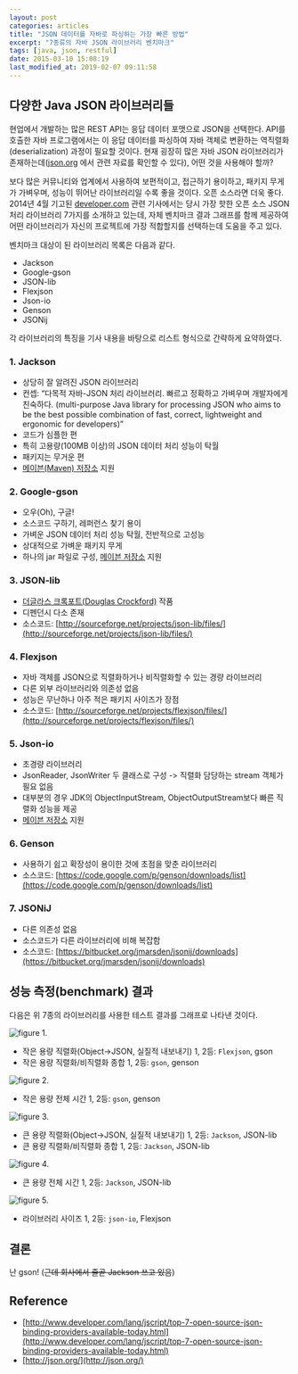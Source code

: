 ```yaml
---
layout: post
categories: articles
title: "JSON 데이터를 자바로 파싱하는 가장 빠른 방법"
excerpt: "7종류의 자바 JSON 라이브러리 벤치마크"
tags: [java, json, restful]
date: 2015-03-10 15:08:19
last_modified_at: 2019-02-07 09:11:58
---
```


## 다양한 Java JSON 라이브러리들

현업에서 개발하는 많은 REST API는 응답 데이터 포맷으로 JSON을 선택한다. API를 호출한 자바 프로그램에서는 이 응답 데이터를 파싱하여 자바 객체로 변환하는 역직렬화(deserialization) 과정이 필요할 것이다. 현재 굉장히 많은 자바 JSON 라이브러리가 존재하는데([json.org](http://json.org/) 에서 관련 자료를 확인할 수 있다), 어떤 것을 사용해야 할까?

보다 많은 커뮤니티와 업계에서 사용하여 보편적이고, 접근하기 용이하고, 패키지 무게가 가벼우며, 성능이 뛰어난 라이브러리일 수록 좋을 것이다. 오픈 소스라면 더욱 좋다. 2014년 4월 기고된 [developer.com](http://www.developer.com/) 관련 기사에서는 당시 가장 핫한 오픈 소스 JSON 처리 라이브러리 7가지를 소개하고 있는데, 자체 벤치마크 결과 그래프를 함께 제공하여 어떤 라이브러리가 자신의 프로젝트에 가장 적합할지를 선택하는데 도움을 주고 있다.

벤치마크 대상이 된 라이브러리 목록은 다음과 같다.

* Jackson
* Google-gson
* JSON-lib
* Flexjson
* Json-io
* Genson
* JSONij

각 라이브러리의 특징을 기사 내용을 바탕으로 리스트 형식으로 간략하게 요약하였다.

### 1. Jackson

* 상당히 잘 알려진 JSON 라이브러리
* 컨셉: “다목적 자바-JSON 처리 라이브러리. 빠르고 정확하고 가벼우며 개발자에게 친숙하다. (multi-purpose Java library for processing JSON who aims to be the best possible combination of fast, correct, lightweight and ergonomic for developers)”
* 코드가 심플한 편
* 특히 고용량(100MB 이상)의 JSON 데이터 처리 성능이 탁월
* 패키지는 무거운 편
* [메이븐(Maven) 저장소](http://repo1.maven.org/maven2/com/fasterxml/jackson/) 지원

### 2. Google-gson

* 오우(Oh), 구글!
* 소스코드 구하기, 레퍼런스 찾기 용이
* 가벼운 JSON 데이터 처리 성능 탁월, 전반적으로 고성능
* 상대적으로 가벼운 패키지 무게
* 하나의 jar 파일로 구성, [메이븐 저장소](http://search.maven.org/#artifactdetails%7Ccom.google.code.gson%7Cgson%7C2.3.1%7Cjar) 지원

### 3. JSON-lib

* [더글라스 크록포트(Douglas Crockford)](http://en.wikipedia.org/wiki/Douglas_Crockford) 작품
* 디펜던시 다소 존재
* 소스코드: [http://sourceforge.net/projects/json-lib/files/](http://sourceforge.net/projects/json-lib/files/)

### 4. Flexjson

* 자바 객체를 JSON으로 직렬화하거나 비직렬화할 수 있는 경량 라이브러리
* 다른 외부 라이브러리와 의존성 없음
* 성능은 무난하나 아주 적은 패키지 사이즈가 장점
* 소스코드: [http://sourceforge.net/projects/flexjson/files/](http://sourceforge.net/projects/flexjson/files/)

### 5. Json-io

* 초경량 라이브러리
* JsonReader, JsonWriter 두 클래스로 구성 -> 직렬화 담당하는 stream 객체가 필요 없음
* 대부분의 경우 JDK의 ObjectInputStream, ObjectOutputStream보다 빠른 직렬화 성능을 제공
* [메이븐 저장소](http://search.maven.org/#search&verbar;ga&verbar;1&verbar;json-io) 지원

### 6. Genson

* 사용하기 쉽고 확장성이 용이한 것에 초점을 맞춘 라이브러리
* 소스코드: [https://code.google.com/p/genson/downloads/list](https://code.google.com/p/genson/downloads/list)

### 7. JSONiJ

* 다른 의존성 없음
* 소스코드가 다른 라이브러리에 비해 복잡함
* 소스코드: [https://bitbucket.org/jmarsden/jsonij/downloads](https://bitbucket.org/jmarsden/jsonij/downloads)


## 성능 측정(benchmark) 결과

다음은 위 7종의 라이브러리를 사용한 테스트 결과를 그래프로 나타낸 것이다.

![figure 1.](/images/20150310_json_library/benchmark1.png "그림 1. 작은 용량 직렬화/비직렬화")

* 작은 용량 직렬화(Object->JSON, 실질적 내보내기) 1, 2등: `Flexjson`, gson
* 작은 용량 직렬화/비직렬화 종합 1, 2등: `gson`, genson

![figure 2.](/images/20150310_json_library/benchmark2.png "그림 2. 작은 용량 전체 시간")

* 작은 용량 전체 시간 1, 2등: `gson`, genson

![figure 3.](/images/20150310_json_library/benchmark3.png "그림 3. 큰 용량 직렬화/비직렬화")

* 큰 용량 직렬화(Object->JSON, 실질적 내보내기) 1, 2등: `Jackson`, JSON-lib
* 큰 용량 직렬화/비직렬화 종합 1, 2등: `Jackson`, JSON-lib

![figure 4.](/images/20150310_json_library/benchmark4.png "그림 4. 큰 용량 전체 시간")

* 큰 용량 전체 시간 1, 2등: `Jackson`, JSON-lib

![figure 5.](/images/20150310_json_library/benchmark5.png "그림 5. 라이브러리 전체 사이즈")

* 라이브러리 사이즈 1, 2등: `json-io`, Flexjson


## 결론

난 gson! (~~근데 회사에서 줄곧 Jackson 쓰고 있음~~)


## Reference

* [http://www.developer.com/lang/jscript/top-7-open-source-json-binding-providers-available-today.html](http://www.developer.com/lang/jscript/top-7-open-source-json-binding-providers-available-today.html)
* [http://json.org/](http://json.org/)
